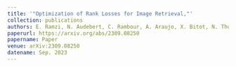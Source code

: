 ```yaml
---
title: '"Optimization of Rank Losses for Image Retrieval,"'
collection: publications
authors: E. Ramzi, N. Audebert, C. Rambour, A. Araujo, X. Bitot, N. Thome
paperurl: https://arxiv.org/abs/2309.08250
papername: Paper
venue: arXiv:2309.08250
datename: Sep. 2023
---
```

